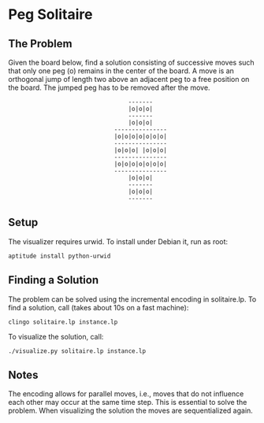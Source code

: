 # Peg Solitaire

## The Problem

Given the board below, find a solution consisting of successive moves such that
only one peg (o) remains in the center of the board.  A move is an orthogonal
jump of length two above an adjacent peg to a free position on the board.  The
jumped peg has to be removed after the move.


                                      -------
                                      |o|o|o|
                                      -------
                                      |o|o|o|
                                  ---------------
                                  |o|o|o|o|o|o|o|
                                  ---------------
                                  |o|o|o| |o|o|o|
                                  ---------------
                                  |o|o|o|o|o|o|o|
                                  ---------------
                                      |o|o|o|
                                      -------
                                      |o|o|o|
                                      -------

## Setup

The visualizer requires urwid.  To install under Debian it, run as root:

    aptitude install python-urwid

## Finding a Solution

The problem can be solved using the incremental encoding in solitaire.lp.  To
find a solution, call (takes about 10s on a fast machine):

    clingo solitaire.lp instance.lp

To visualize the solution, call:

    ./visualize.py solitaire.lp instance.lp

## Notes

The encoding allows for parallel moves, i.e., moves that do not influence each
other may occur at the same time step.  This is essential to solve the problem.
When visualizing the solution the moves are sequentialized again.

